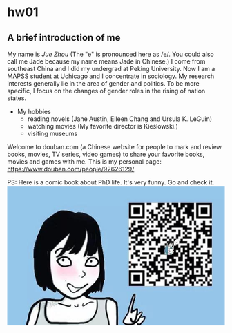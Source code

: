 # hw01

## A brief introduction of me
My name is *Jue Zhou* (The "e" is pronounced here as /e/. You could also call me Jade because my name means Jade in Chinese.) 
I come from southeast China and I did my undergrad at Peking University. Now I am a MAPSS student at Uchicago and I concentrate in sociology. My research interests generally lie in the area of gender and politics. To be more specific, I focus on the changes of gender roles in the rising of nation states. 

* My hobbies
  + reading novels (Jane Austin, Eileen Chang and Ursula K. LeGuin)
  + watching movies (My favorite director is Kieślowski.)
  + visiting museums

Welcome to douban.com (a Chinese website for people to mark and review books, movies, TV series, video games) to share your favorite books, movies and games with me. This is my personal page: <https://www.douban.com/people/92626129/> 

PS: Here is a comic book about PhD life. It's very funny. Go and check it.
![Image](comic.jpg)

